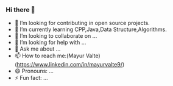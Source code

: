### Hi there 👋

- 🔭 I’m looking for contributing in open source projects.
- 🌱 I’m currently learning CPP,Java,Data Structure,Algorithms.
- 👯 I’m looking to collaborate on ...
- 🤔 I’m looking for help with ...
- 💬 Ask me about ...
- 📫 How to reach me:(Mayur Valte)(https://www.linkedin.com/in/mayurvalte9/)
- 😄 Pronouns: ...
- ⚡ Fun fact: ...
